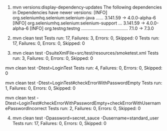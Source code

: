 1. mvn versions:display-dependency-updates
 The following dependencies in Dependencies have newer versions:
[INFO]   org.seleniumhq.selenium:selenium-java ...... 3.141.59 -> 4.0.0-alpha-6
[INFO]   org.seleniumhq.selenium:selenium-support ... 3.141.59 -> 4.0.0-alpha-6
[INFO]   org.testng:testng ..................................... 7.1.0 -> 7.3.0

2. mvn clean test
Tests run: 17, Failures: 3, Errors: 0, Skipped: 0
Tests run: 17, Failures: 0, Errors: 0, Skipped: 0

3. mvn clean test -DsuiteXmlFile=src/test/resources/smoketest.xml
Tests run: 3, Failures: 0, Errors: 0, Skipped: 0

mvn clean test -Dtest=LoginTest
Tests run: 4, Failures: 0, Errors: 0, Skipped: 0

mvn clean test -Dtest=LoginTest#checkErrorWithPasswordEmpty
Tests run: 1, Failures: 0, Errors: 0, Skipped: 0

mvn clean test -Dtest=LoginTest#checkErrorWithPasswordEmpty+checkErrorWithUsernamePasswordIncorrect
Tests run: 2, Failures: 0, Errors: 0, Skipped: 0

4. mvn clean test  -Dpassword=secret_sauce -Dusername=standard_user
Tests run: 17, Failures: 0, Errors: 0, Skipped: 0

